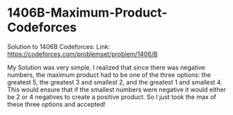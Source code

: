 # 1406B-Maximum-Product-Codeforces
Solution to 1406B Codeforces:
Link: https://codeforces.com/problemset/problem/1406/B

My Solution was very simple. I realized that since there was negative numbers, the maximum product had to be one of the three options: the greatest 5, the greatest 3 and smallest 2, and the greatest 1 and smallest 4. This would ensure that if the smallest numbers were negative it would either be 2 or 4 negatives to create a positive product. So I just took the max of these three options and accepted!
